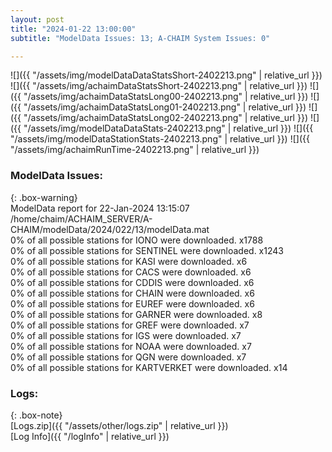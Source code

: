 ```yaml
---
layout: post
title: "2024-01-22 13:00:00"
subtitle: "ModelData Issues: 13; A-CHAIM System Issues: 0"

---
```


![]({{ "/assets/img/modelDataDataStatsShort-2402213.png" | relative_url }})
![]({{ "/assets/img/achaimDataStatsShort-2402213.png" | relative_url }})
![]({{ "/assets/img/achaimDataStatsLong00-2402213.png" | relative_url }})
![]({{ "/assets/img/achaimDataStatsLong01-2402213.png" | relative_url }})
![]({{ "/assets/img/achaimDataStatsLong02-2402213.png" | relative_url }})
![]({{ "/assets/img/modelDataDataStats-2402213.png" | relative_url }})
![]({{ "/assets/img/modelDataStationStats-2402213.png" | relative_url }})
![]({{ "/assets/img/achaimRunTime-2402213.png" | relative_url }})


### ModelData Issues:  
  
{: .box-warning}  
 ModelData report for 22-Jan-2024 13:15:07   
 /home/chaim/ACHAIM_SERVER/A-CHAIM/modelData/2024/022/13/modelData.mat   
 0% of all possible stations for IONO were downloaded. x1788   
 0% of all possible stations for SENTINEL were downloaded. x1243   
 0% of all possible stations for KASI were downloaded. x6   
 0% of all possible stations for CACS were downloaded. x6   
 0% of all possible stations for CDDIS were downloaded. x6   
 0% of all possible stations for CHAIN were downloaded. x6   
 0% of all possible stations for EUREF were downloaded. x6   
 0% of all possible stations for GARNER were downloaded. x8   
 0% of all possible stations for GREF were downloaded. x7   
 0% of all possible stations for IGS were downloaded. x7   
 0% of all possible stations for NOAA were downloaded. x7   
 0% of all possible stations for QGN were downloaded. x7   
 0% of all possible stations for KARTVERKET were downloaded. x14   
  


### Logs:  
  
{: .box-note}  
[Logs.zip]({{ "/assets/other/logs.zip" | relative_url }})  
[Log Info]({{ "/logInfo" | relative_url }})  
